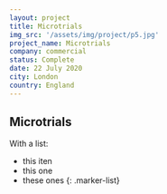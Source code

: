 ```yaml
---
layout: project
title: Microtrials
img_src: '/assets/img/project/p5.jpg'
project_name: Microtrials
company: commercial
status: Complete
date: 22 July 2020
city: London
country: England
---
```


## Microtrials

With a list:

- this iten
- this one
- these ones
{: .marker-list}

